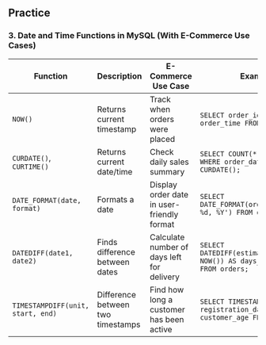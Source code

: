 ## **Practice**

### **3. Date and Time Functions in MySQL (With E-Commerce Use Cases)**  

| **Function** | **Description** | **E-Commerce Use Case** | **Example** |
|-------------|---------------|--------------------|-----------|
| `NOW()` | Returns current timestamp | Track when orders were placed | `SELECT order_id, NOW() AS order_time FROM orders;` |
| `CURDATE()`, `CURTIME()` | Returns current date/time | Check daily sales summary | `SELECT COUNT(*) FROM orders WHERE order_date = CURDATE();` |
| `DATE_FORMAT(date, format)` | Formats a date | Display order date in user-friendly format | `SELECT DATE_FORMAT(order_date, '%M %d, %Y') FROM orders;` |
| `DATEDIFF(date1, date2)` | Finds difference between dates | Calculate number of days left for delivery | `SELECT DATEDIFF(estimated_delivery, NOW()) AS days_remaining FROM orders;` |
| `TIMESTAMPDIFF(unit, start, end)` | Difference between two timestamps | Find how long a customer has been active | `SELECT TIMESTAMPDIFF(YEAR, registration_date, NOW()) AS customer_age FROM users;` |
